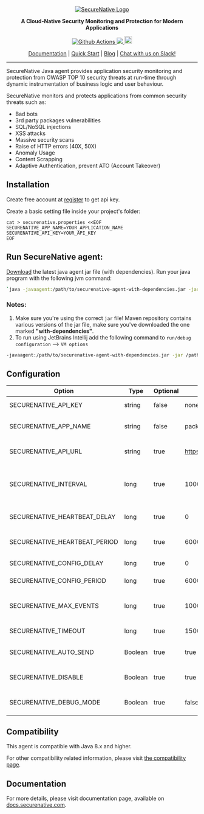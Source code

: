 <p align="center">
  <a href="https://www.securenative.com"><img src="https://user-images.githubusercontent.com/45174009/77826512-f023ed80-7120-11ea-80e0-58aacde0a84e.png" alt="SecureNative Logo"/></a>
</p>

<p align="center">
  <b>A Cloud-Native Security Monitoring and Protection for Modern Applications</b>
</p>

<p align="center">
  <a href="https://github.com/securenative/securenative-java-agent">
    <img alt="Github Actions" src="https://github.com/securenative/securenative-java-agent/workflows/Build/badge.svg">
  </a>
  <a href="https://codecov.io/gh/securenative/securenative-java-agent">
    <img src="https://codecov.io/gh/securenative/securenative-java-agent/branch/master/graph/badge.svg" />
  </a>
  <a href="https://search.maven.org/artifact/com.securenative.java/securenative-java-agent">
      <img src="https://img.shields.io/maven-central/v/com.securenative.java/securenative-java-agent.svg" alt="npm version" height="20">
    </a>
</p>

<p align="center">
  <a href="https://docs.securenative.com">Documentation</a> |
  <a href="https://docs.securenative.com/quick-start">Quick Start</a> |
  <a href="https://blog.securenative.com">Blog</a> |
  <a href="">Chat with us on Slack!</a>
</p>
<hr/>

SecureNative Java agent provides application security monitoring and protection from OWASP TOP 10 security threats at run-time through dynamic instrumentation of business logic and user behaviour.

SecureNative monitors and protects applications from common security threats such as:

* Bad bots
* 3rd party packages vulnerabilities
* SQL/NoSQL injections
* XSS attacks
* Massive security scans 
* Raise of HTTP errors (40X, 50X)
* Anomaly Usage
* Content Scrapping
* Adaptive Authentication, prevent ATO (Account Takeover)

## Installation
Create free account at [register](https://console.securenative.com/register) to get api key.

Create a basic setting file inside your project's folder:  
```shell script
cat > securenative.properties <<EOF
SECURENATIVE_APP_NAME=YOUR_APPLICATION_NAME
SECURENATIVE_API_KEY=YOUR_API_KEY
EOF
```

## Run SecureNative agent:

[Download](https://mvnrepository.com/artifact/com.securenative.java/securenative-java-agent) the latest java agent jar file (with dependencies). Run your java program with the following jvm command:
```bash
`java -javaagent:/path/to/securenative-agent-with-dependencies.jar -jar /path/to/application.jar`
```

### Notes:
1. Make sure you're using the correct `jar` file! Maven repository contains various versions of the jar file, make sure you've downloaded the one marked **"with-dependencies"**.
2. To run using JetBrains Intellij add the following command to `run/debug configuration` --> `VM options`  
```bash
-javaagent:/path/to/securenative-agent-with-dependencies.jar -jar /path/to/application.jar
```   

## Configuration

| Option | Type | Optional | Default Value | Description |
| -------| -------| -------| -------| -------------------------------------------------|
| SECURENATIVE_API_KEY | string | false | none | SecureNative api key |
| SECURENATIVE_APP_NAME | string | false | package.json | Name of application source |
| SECURENATIVE_API_URL | string | true | https://api.securenative.com/v1/collector | Default api base address|
| SECURENATIVE_INTERVAL| long | true | 1000 | Default interval for SDK to try to persist events|
| SECURENATIVE_HEARTBEAT_DELAY | long | true | 0 | Default agent heartbeat delay|
| SECURENATIVE_HEARTBEAT_PERIOD | long | true | 6000 | Default agent heartbeat period|
| SECURENATIVE_CONFIG_DELAY | long | true | 0 | Default agent config delay|
| SECURENATIVE_CONFIG_PERIOD | long | true | 6000 | Default agent config period|    
| SECURENATIVE_MAX_EVENTS | long | true | 1000 | Max in-memory events queue| 
| SECURENATIVE_TIMEOUT | long | true | 1500 | API call timeout in ms|
| SECURENATIVE_AUTO_SEND | Boolean | true | true | Should api auto send the events|
| SECURENATIVE_DISABLE | Boolean | true | true | Allow to disable agent functionality |
| SECURENATIVE_DEBUG_MODE | Boolean | true | false | Displays debug info to stdout |
 
## Compatibility

This agent is compatible with Java 8.x and higher.

For other compatibility related information, please visit [the compatibility page](https://docs.securenative.com/java/compatibility/).

## Documentation

For more details, please visit documentation page, available on [docs.securenative.com](https://docs.securenative.com/agent/java). 
